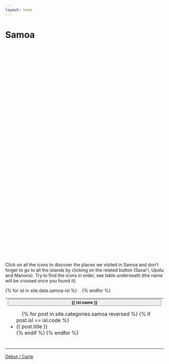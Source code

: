 ```yaml
---
layout: home
---
```


<div>

<h1>Samoa</h1>

<div id="map"></div>

Click on all the icons to discover the places we visited in Samoa and don't forget to go to all the islands by clicking on the related button (Savai'i, Upolu and Manono). Try to find the icons in order, see table underneath (the name will be crossed once you found it).

<table>
  <tr>
  {% for isl in site.data.samoa-isl %}
  <td style="vertical-align:top">
    <button onclick="setBounds({{ isl.code }})" style="text-align:center;font-weight:bold;width:100%;">{{ isl.name }}</button>
    <ul>
    {% for post in site.categories.samoa reversed %}
      {% if post.isl == isl.code %}
      <li>
     <!-- <a id="link{{ post.file }}"  href="JavaScript:setPost('{{ post.file }}')"> -->
  {{ post.title }}
     <!-- </a> -->
      </li>
      {% endif %}
    {% endfor %}
    </ul>
  </td>
  {% endfor %}
  </tr>
</table>

<div id="post"></div>

<a href='#map'>Début / Carte</a>

</div>

<style>
#map {
  width: 90vw; 
  height: 70vw; 
}
</style>

<script src="https://maps.googleapis.com/maps/api/js"></script>

<script>
var map;

var savaii = [
  new google.maps.LatLng(-13.499144,-172.78738),
  new google.maps.LatLng(-13.451613, -172.33061),
  new google.maps.LatLng(-13.66891, -172.17941),
  new google.maps.LatLng(-13.801262, -172.52443)
];

var upolu = [
  new google.maps.LatLng(-13.83045,-172.0081),
  new google.maps.LatLng(-13.8756895, -171.60178),
  new google.maps.LatLng(-14.037134, -171.67784)
];

var manono = [
  new google.maps.LatLng(-13.853478,-172.11687),
  new google.maps.LatLng(-13.83045, -172.0081),
];

function setPost(code) {
  $('#link' + code).css('text-decoration', 'line-through');
  $('#post').load('/samoa/2015/08/' + code + '/', function() {
    $('#post').get(0).scrollIntoView();
  });
}

function setBounds(bounds){
  var bs = new google.maps.LatLngBounds();
  bounds.forEach(function(a) { 
    bs.extend(a);
  });
  map.fitBounds(bs);
}

function setMarkerFromLocation(x,y,id,icon){
  var location = new google.maps.LatLng(x,y);
  var marker;

    var image = {
      url: "/samoa/icon/" + icon + ".svg",
      size: new google.maps.Size(50, 50),
      origin: new google.maps.Point(0, 0),
      anchor: new google.maps.Point(25, 25),
      scaledSize: new google.maps.Size(25, 25)
    };
    marker = new google.maps.Marker( 
      { map: map,
        icon: image,
        position: location 
      }); 

    
  
  
  google.maps.event.addListener(marker, 'click', function() { setPost(id); }); 
}


function setCenter(location){
  map.setCenter(location);
}

function setStyles(map){
  map.set('styles', [ { "featureType": "water", "elementType": "geometry", "stylers": [ { "visibility": "on" }, { "color": "#aee2e0" } ] }, { "featureType": "landscape", "elementType": "geometry.fill", "stylers": [ { "color": "#abce83" } ] }, { "featureType": "poi", "elementType": "geometry.fill", "stylers": [ { "color": "#769E72" } ] }, { "featureType": "poi", "elementType": "labels.text.fill", "stylers": [ { "color": "#7B8758" } ] }, { "featureType": "poi", "elementType": "labels.text.stroke", "stylers": [ { "color": "#EBF4A4" } ] }, { "featureType": "poi.park", "elementType": "geometry", "stylers": [ { "visibility": "simplified" }, { "color": "#8dab68" } ] }, { "featureType": "road", "elementType": "geometry.fill", "stylers": [ { "visibility": "simplified" } ] }, { "featureType": "road", "elementType": "labels.text.fill", "stylers": [ { "color": "#5B5B3F" } ] }, { "featureType": "road", "elementType": "labels.text.stroke", "stylers": [ { "color": "#ABCE83" } ] }, { "featureType": "road", "elementType": "labels.icon", "stylers": [ { "visibility": "off" } ] }, { "featureType": "road.local", "elementType": "geometry", "stylers": [ { "color": "#A4C67D" } ] }, { "featureType": "road.arterial", "elementType": "geometry", "stylers": [ { "color": "#9BBF72" } ] }, { "featureType": "road.highway", "elementType": "geometry", "stylers": [ { "color": "#EBF4A4" } ] }, { "featureType": "transit", "stylers": [ { "visibility": "off" } ] }, { "featureType": "administrative", "elementType": "geometry.stroke", "stylers": [ { "visibility": "on" }, { "color": "#87ae79" } ] }, { "featureType": "administrative", "elementType": "geometry.fill", "stylers": [ { "color": "#7f2200" }, { "visibility": "off" } ] }, { "featureType": "administrative", "elementType": "labels.text.stroke", "stylers": [ { "color": "#ffffff" }, { "visibility": "on" }, { "weight": 4.1 } ] }, { "featureType": "administrative", "elementType": "labels.text.fill", "stylers": [ { "color": "#495421" } ] }, { "featureType": "administrative.neighborhood", "elementType": "labels", "stylers": [ { "visibility": "off" } ] } ]);
}

function initialize() {
  
  $('#post').load('/samoa/2015/08/story/');
  var mapCanvas = document.getElementById('map');
  var mapOptions = {
    zoom: 10,
    mapTypeId: google.maps.MapTypeId.ROADMAP
  };
  map = new google.maps.Map(mapCanvas, mapOptions);
  setStyles(map);
  setMarkerFromLocation(-13.753836,-172.11687,"ferry","ferry");
  setMarkerFromLocation(-13.66891,-172.17941,"bus","bus");
  setMarkerFromLocation(-13.748744,-172.22913,"salelonga", "market");
  setMarkerFromLocation(-13.613283,-172.20215, "joelan","fale");
  setMarkerFromLocation(-13.451613,-172.33061, "lava-fields", "church");
  setMarkerFromLocation(-13.536176,-172.39386, "crater-man","crater");
  setMarkerFromLocation(-13.499144,-172.78738, "falealupo","snorkel");
  setMarkerFromLocation(-13.745346,-172.3137, "afa-aau-waterfall","waterfall");
  setMarkerFromLocation(-13.708181,-172.60092, "satuiatua","fale");
  setMarkerFromLocation(-13.801262,-172.52443,"blow-hole","blow-hole");
  setMarkerFromLocation(-14.037134,-171.67784, "maota-o-maa","fale");
  setMarkerFromLocation(-14.0157,-171.7358,"coastal-walk", "hiker");
  setMarkerFromLocation(-13.834241,-171.77185, "apia", "market");
  setMarkerFromLocation(-13.8756895,-171.60178, "piula-cave", "church");
  setMarkerFromLocation(-13.853478,-172.11687, "manono", "fale");
  setMarkerFromLocation(-13.83045,-172.0081, "plane", "plane");

  setBounds(savaii);
}


google.maps.event.addDomListener(window, 'load', initialize);

</script>



